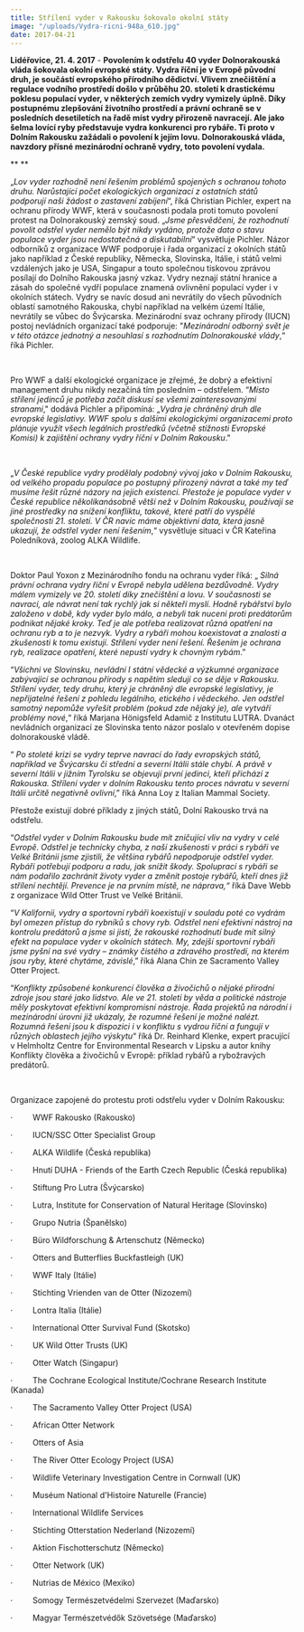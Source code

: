 ```yaml
---
title: Střílení vyder v Rakousku šokovalo okolní státy
image: "/uploads/Vydra-ricni-948a_610.jpg"
date: 2017-04-21
---
```



**Lidéřovice, 21. 4. 2017** - <b>Povolením k odstřelu 40 vyder
Dolnorakouská vláda šokovala okolní evropské státy. Vydra říční je v
Evropě původní druh, je součástí evropského přírodního dědictví. Vlivem
znečištění a regulace vodního prostředí došlo v průběhu 20. století k
drastickému poklesu populací vyder, v některých zemích vydry vymizely
úplně. Díky postupnému zlepšování životního prostředí a právní ochraně
se v posledních desetiletích na řadě míst vydry přirozeně navracejí. Ale
jako šelma lovící ryby představuje vydra konkurenci pro rybáře. Ti proto
v Dolním Rakousku zažádali o povolení k jejím lovu. Dolnorakouská vláda,
navzdory přísné mezinárodní ochraně vydry, toto povolení vydala. </b>

** **

„*Lov vyder rozhodně není řešením problémů spojených s ochranou tohoto
druhu. Narůstající počet ekologických organizací z ostatních států
podporují naši žádost o zastavení zabíjení*“, říká Christian Pichler,
expert na ochranu přírody WWF, která v současnosti podala proti tomuto
povolení protest na Dolnorakouský zemský soud. „*Jsme přesvědčeni, že
rozhodnutí povolit odstřel vyder nemělo být nikdy vydáno, protože data o
stavu populace vyder jsou nedostatečná a diskutabilní*“ vysvětluje
Pichler. Názor odborníků z organizace WWF podporuje i řada organizací z
okolních států jako například z České republiky, Německa, Slovinska,
Itálie, i států velmi vzdálených jako je USA, Singapur a touto společnou
tiskovou zprávou posílají do Dolního Rakouska jasný vzkaz. Vydry neznají
státní hranice a zásah do společné vydří populace znamená ovlivnění
populací vyder i v okolních státech. Vydry se navíc dosud ani nevrátily
do všech původních oblastí samotného Rakouska, chybí například na velkém
území Itálie, nevrátily se vůbec do Švýcarska. Mezinárodní svaz ochrany
přírody (IUCN) postoj nevládních organizací také podporuje:
\"*Mezinárodní odborný svět je v této otázce jednotný a nesouhlasí s
rozhodnutím Dolnorakouské vlády*,“ říká Pichler.

 

Pro WWF a další ekologické organizace je zřejmé, že dobrý a efektivní
management druhu nikdy nezačíná tím posledním – odstřelem. “*Místo
střílení jedinců je potřeba začít diskusí se všemi zainteresovanými
stranami*,\" dodává Pichler a připomíná: „*Vydra je chráněný druh dle
evropské legislativy. WWF spolu s dalšími ekologickými organizacemi
proto plánuje využít všech legálních prostředků (včetně stížnosti
Evropské Komisi) k zajištění ochrany vydry říční v Dolním Rakousku*.\"

 

„*V České republice vydry prodělaly podobný vývoj jako v Dolním
Rakousku, od velkého propadu populace po postupný přirozený návrat a
také my teď musíme řešit různé názory na jejich existenci. Přestože je
populace vyder v České republice několikanásobně větší než v Dolním
Rakousku, používají se jiné prostředky na snížení konfliktu, takové,
které patří do vyspělé společnosti 21. století. V ČR navíc máme
objektivní data, která jasně ukazují, že odstřel vyder není řešením*,“
vysvětluje situaci v ČR Kateřina Poledníková, zoolog ALKA Wildlife.

 

Doktor Paul Yoxon z Mezinárodního fondu na ochranu vyder říká: „ *Silná
právní ochrana vydry říční v Evropě nebyla udělena bezdůvodně. Vydry
málem vymizely ve 20. století díky znečištění a lovu. V současnosti se
navrací, ale návrat není tak rychlý jak si někteří myslí. Hodně
rybářství bylo založeno v době, kdy vyder bylo málo, a nebyli tak nuceni
proti predátorům podnikat nějaké kroky. Teď je ale potřeba realizovat
různá opatření na ochranu ryb a to je nezvyk. Vydry a rybáři mohou
koexistovat a znalosti a zkušenosti k tomu existují. Střílení vyder není
řešení. Řešením je ochrana ryb, realizace opatření, které nepustí vydry
k chovným rybám*.”  
   
 “*Všichni ve Slovinsku, nevládní I státní vědecké a výzkumné organizace
zabývající se ochranou přírody s napětím sledují co se děje v Rakousku.
Střílení vyder, tedy druhu, který je chráněný dle evropské legislativy,
je nepřijatelné řešení z pohledu legálního, etického i vědeckého. Jen
odstřel samotný nepomůže vyřešit problém (pokud zde nějaký je), ale
vytváří problémy nové*,“ říká Marjana Hönigsfeld Adamič z Institutu
LUTRA. Dvanáct nevládních organizací ze Slovinska tento názor poslalo v
otevřeném dopise dolnorakouské vládě.   
   
 “ *Po stoleté krizi se vydry teprve navrací do řady evropských států,
například ve Švýcarsku či střední a severní Itálii stále chybí. A právě
v severní Itálii v jižním Tyrolsku se objevují první jedinci, kteří
přichází z Rakouska. Střílení vyder v dolním Rakousku tento proces
návratu v severní Itálii určitě negativně ovlivní*,” říká Anna Loy z
Italian Mammal Society.  
   
 Přestože existují dobré příklady z jiných států, Dolní Rakousko trvá na
odstřelu.

“*Odstřel vyder v Dolním Rakousku bude mít zničující vliv na vydry v
celé Evropě. Odstřel je technicky chyba, z naší zkušenosti v práci s
rybáři ve Velké Británii jsme zjistili, že většina rybářů nepodporuje
odstřel vyder. Rybáři potřebují podporu a radu, jak snížit škody.
Spoluprací s rybáři se nám podařilo zachránit životy vyder a změnit
postoje rybářů, kteří dnes již střílení nechtějí. Prevence je na prvním
místě, ne náprava,“* říká Dave Webb z organizace Wild Otter Trust ve
Velké Británii.  
   
 “*V Kalifornii, vydry a sportovní rybáři koexistují v souladu poté co
vydrám byl omezen přístup do rybníků s chovy ryb. Odstřel není efektivní
nástroj na kontrolu predátorů a jsme si jistí, že rakouské rozhodnutí
bude mít silný efekt na populace vyder v okolních státech. My, zdejší
sportovní rybáři jsme pyšní na své vydry – známky čistého a zdravého
prostředí, na kterém jsou ryby, které chytáme, závislé*,” říká Alana
Chin ze Sacramento Valley Otter Project.  
   
 “*Konflikty způsobené konkurencí člověka a živočichů o nějaké přírodní
zdroje jsou staré jako lidstvo. Ale ve 21. století by věda a politické
nástroje měly poskytovat efektivní kompromisní nástroje. Řada projektů
na národní i mezinárodní úrovni již ukázaly, že rozumné řešení je možné
nalézt. Rozumná řešení jsou k dispozici i v konfliktu s vydrou říční a
fungují v různých oblastech jejího výskytu*“ říká Dr. Reinhard Klenke,
expert pracující v Helmholtz Centre for Environmental Research v Lipsku
a autor knihy Konflikty člověka a živočichů v Evropě: příklad rybářů a
rybožravých predátorů.

 

Organizace zapojené do protestu proti odstřelu vyder v Dolním Rakousku:

·         WWF Rakousko (Rakousko)

·         IUCN/SSC Otter Specialist Group

·         ALKA Wildlife (Česká republika)

·         Hnutí DUHA - Friends of the Earth Czech Republic (Česká
republika)

·         Stiftung Pro Lutra (Švýcarsko)

·         Lutra, Institute for Conservation of Natural Heritage
(Slovinsko)

·         Grupo Nutria (Španělsko)

·         Büro Wildforschung &amp; Artenschutz (Německo)

·         Otters and Butterflies Buckfastleigh (UK)

·         WWF Italy (Itálie)

·         Stichting Vrienden van de Otter (Nizozemí)

·         Lontra Italia (Itálie)

·         International Otter Survival Fund (Skotsko)

·         UK Wild Otter Trusts (UK)

·         Otter Watch (Singapur)

·         The Cochrane Ecological Institute/Cochrane Research Institute
(Kanada)

·         The Sacramento Valley Otter Project (USA)

·         African Otter Network

·         Otters of Asia

·         The River Otter Ecology Project (USA)

·         Wildlife Veterinary Investigation Centre in Cornwall (UK)

·         Muséum National d\'Histoire Naturelle (Francie)

·         International Wildlife Services

·         Stichting Otterstation Nederland (Nizozemí)

·         Aktion Fischotterschutz (Německo)

·         Otter Network (UK)

·         Nutrias de México (Mexiko)

·         Somogy Természetvédelmi Szervezet (Maďarsko)

·         Magyar Természetvédők Szövetsége (Maďarsko)

 

   


